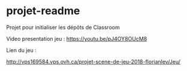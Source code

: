 # projet-readme
Projet pour initialiser les dépôts de Classroom

Video presentation jeu :
https://youtu.be/pJ4OY8OUcM8

Lien du jeu :

http://vps169584.vps.ovh.ca/projet-scene-de-jeu-2018-florianlev/Jeu/